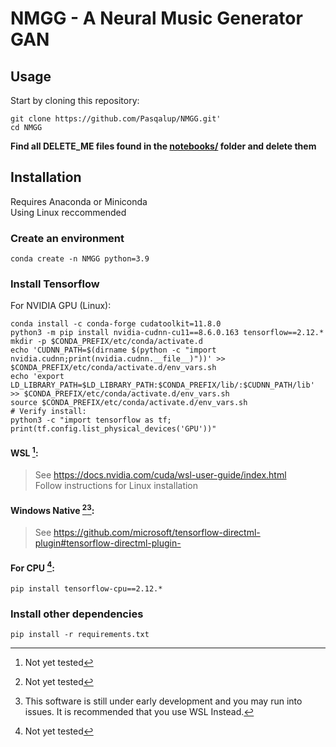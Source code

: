 # NMGG - A Neural Music Generator GAN

## Usage

Start by cloning this repository:
```
git clone https://github.com/Pasqalup/NMGG.git'
cd NMGG
```
**Find all DELETE_ME files found in the [notebooks/](notebooks/) folder and delete them**

## Installation
Requires Anaconda or Miniconda<br />
Using Linux reccommended

### Create an environment
```
conda create -n NMGG python=3.9
```
### Install Tensorflow
For NVIDIA GPU (Linux):
```
conda install -c conda-forge cudatoolkit=11.8.0
python3 -m pip install nvidia-cudnn-cu11==8.6.0.163 tensorflow==2.12.*
mkdir -p $CONDA_PREFIX/etc/conda/activate.d
echo 'CUDNN_PATH=$(dirname $(python -c "import nvidia.cudnn;print(nvidia.cudnn.__file__)"))' >> $CONDA_PREFIX/etc/conda/activate.d/env_vars.sh
echo 'export LD_LIBRARY_PATH=$LD_LIBRARY_PATH:$CONDA_PREFIX/lib/:$CUDNN_PATH/lib' >> $CONDA_PREFIX/etc/conda/activate.d/env_vars.sh
source $CONDA_PREFIX/etc/conda/activate.d/env_vars.sh
# Verify install:
python3 -c "import tensorflow as tf; print(tf.config.list_physical_devices('GPU'))"
```
#### WSL [^1]:
> See https://docs.nvidia.com/cuda/wsl-user-guide/index.html   
Follow instructions for Linux installation
  
#### Windows Native [^1][^2]:
> See https://github.com/microsoft/tensorflow-directml-plugin#tensorflow-directml-plugin-    
  
#### For CPU [^1]:
```
pip install tensorflow-cpu==2.12.*
```
### Install other dependencies
```
pip install -r requirements.txt
```

[^1]: Not yet tested
[^2]: This software is still under early development and you may run into issues. It is recommended that you use WSL Instead.
